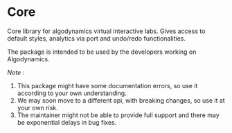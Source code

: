 # Core

Core library for algodynamics virtual interactive labs. Gives access to default styles, analytics via port and undo/redo functionalities.

The package is intended to be used by the developers working on Algodynamics.

_Note_ :

1. This package might have some documentation errors, so use it according to your own understanding.
2. We may soon move to a different api, with breaking changes, so use it at your own risk.
3. The maintainer might not be able to provide full support and there may be exponential delays in bug fixes.
